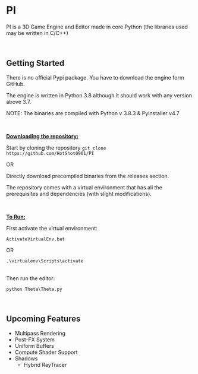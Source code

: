 # PI

PI is a 3D Game Engine and Editor made in core Python (the libraries used may be written in C/C++)

<br />

## Getting Started

There is no official Pypi package. You have to download the engine form GitHub.

The engine is written in Python 3.8 although it should work with any version above 3.7.

NOTE: The binaries are compiled with Python v 3.8.3 & Pyinstaller v4.7

<br />

<ins>**Downloading the repository:**</ins>

Start by cloning the repository `git clone https://github.com/HotShot0901/PI`

OR

Directly download precompiled binaries from the releases section.

The repository comes with a virtual environment that has all the prerequisites and dependencies (with slight modifications).

<br />

<ins>**To Run:**</ins>

First activate the virtual environment:

`ActivateVirtualEnv.bat`

OR

`.\virtualenv\Scripts\activate`

<br />
Then run the editor:

`python Theta\Theta.py`

<br />

## Upcoming Features

- Multipass Rendering
- Post-FX System
- Uniform Buffers
- Compute Shader Support
- Shadows
    - Hybrid RayTracer
